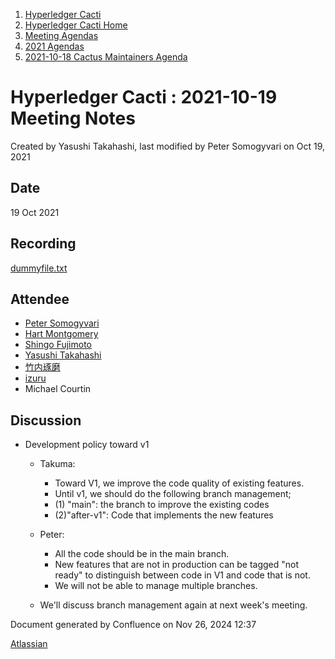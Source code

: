 1. [Hyperledger Cacti](index.html)
2. [Hyperledger Cacti Home](Hyperledger-Cacti-Home_20414469.html)
3. [Meeting Agendas](Meeting-Agendas_20414488.html)
4. [2021 Agendas](2021-Agendas_20414860.html)
5. [2021-10-18 Cactus Maintainers Agenda](2021-10-18-Cactus-Maintainers-Agenda_20415245.html)

# Hyperledger Cacti : 2021-10-19 Meeting Notes

Created by Yasushi Takahashi, last modified by Peter Somogyvari on Oct 19, 2021

## Date

19 Oct 2021

## Recording

[dummyfile.txt](attachments/20415245/20415249.txt)

## Attendee

- [Peter Somogyvari](https://lf-hyperledger.atlassian.net/wiki/people/557058:cae262a4-be99-4f5e-a36e-bf20a5c795f2?ref=confluence)
- [Hart Montgomery](https://lf-hyperledger.atlassian.net/wiki/people/712020:86f447c0-86dc-43b3-ac03-6a31923bbb84?ref=confluence)
- [Shingo Fujimoto](https://lf-hyperledger.atlassian.net/wiki/people/712020:14e583f1-56ad-4e76-a373-78870fbd000f?ref=confluence)
- [Yasushi Takahashi](https://lf-hyperledger.atlassian.net/wiki/people/712020:f5c6f8a6-cbbb-4289-b94b-75a61d6ae0b4?ref=confluence)
- [竹内琢磨](https://lf-hyperledger.atlassian.net/wiki/people/70121:99daf5c8-226c-43d4-9f24-0a46a0546192?ref=confluence)
- [izuru](https://lf-hyperledger.atlassian.net/wiki/people/625569d1eee0a9006ab7e9d8?ref=confluence)
- Michael Courtin

## Discussion

- Development policy toward v1
  
  - Takuma:
    
    - Toward V1, we improve the code quality of existing features.
    - Until v1, we should do the following branch management;
    - (1) "main": the branch to improve the existing codes
    - (2)"after-v1": Code that implements the new features
  - Peter:
    
    - All the code should be in the main branch.
    - New features that are not in production can be tagged "not ready" to distinguish between code in V1 and code that is not.
    - We will not be able to manage multiple branches.
  - We'll discuss branch management again at next week's meeting.

Document generated by Confluence on Nov 26, 2024 12:37

[Atlassian](http://www.atlassian.com/)
